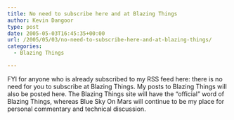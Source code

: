 ```yaml
---
title: No need to subscribe here and at Blazing Things
author: Kevin Dangoor
type: post
date: 2005-05-03T16:45:35+00:00
url: /2005/05/03/no-need-to-subscribe-here-and-at-blazing-things/
categories:
  - Blazing Things

---
```

FYI for anyone who is already subscribed to my RSS feed here: there is no need for you to subscribe at Blazing Things. My posts to Blazing Things will also be posted here. The Blazing Things site will have the &#8220;official&#8221; word of Blazing Things, whereas Blue Sky On Mars will continue to be my place for personal commentary and technical discussion.
